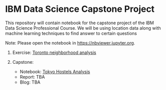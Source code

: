 # IBM Data Science Capstone Project

This repository will contain notebook for the capstone project of the IBM Data Science Professional Course. We will be using location data along with machine learning techniques to find answer to certain questions

Note: Please open the notebook in https://nbviewer.jupyter.org.
1. Exercise: [Toronto neighborhood analysis](https://github.com/dbsheta/IBM-Data-Science-Capstone/blob/master/toronto_neighborhood/Toronto%20Neighborhood%20Analysis.ipynb)

2. Capstone:
    - Notebook: [Tokyo Hostels Analysis](https://github.com/dbsheta/IBM-Data-Science-Capstone/blob/master/Battle%20of%20Neighborhoods/The%20Battle%20of%20the%20Neighborhoods.ipynb)
    - Report: TBA
    - Blog: TBA
  
